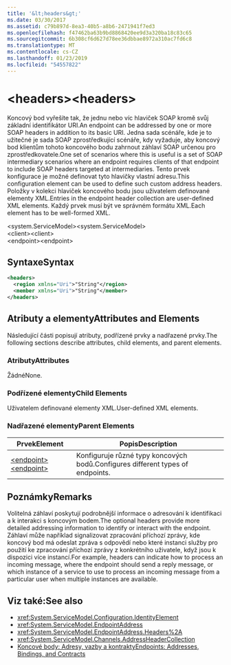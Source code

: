 ```yaml
---
title: '&lt;headers&gt;'
ms.date: 03/30/2017
ms.assetid: c79b897d-8ea3-40b5-a8b6-2471941f7ed3
ms.openlocfilehash: f47462ba63b9bd8868420ee9d3a320ba18c83c65
ms.sourcegitcommit: 6b308cf6d627d78ee36dbbae8972a310ac7fd6c8
ms.translationtype: MT
ms.contentlocale: cs-CZ
ms.lasthandoff: 01/23/2019
ms.locfileid: "54557822"
---
```

# <a name="ltheadersgt"></a><span data-ttu-id="2cf9b-102">&lt;headers&gt;</span><span class="sxs-lookup"><span data-stu-id="2cf9b-102">&lt;headers&gt;</span></span>
<span data-ttu-id="2cf9b-103">Koncový bod vyřešíte tak, že jednu nebo víc hlaviček SOAP kromě svůj základní identifikátor URI.</span><span class="sxs-lookup"><span data-stu-id="2cf9b-103">An endpoint can be addressed by one or more SOAP headers in addition to its basic URI.</span></span> <span data-ttu-id="2cf9b-104">Jedna sada scénáře, kde je to užitečné je sada SOAP zprostředkující scénáře, kdy vyžaduje, aby koncový bod klientům tohoto koncového bodu zahrnout záhlaví SOAP určenou pro zprostředkovatele.</span><span class="sxs-lookup"><span data-stu-id="2cf9b-104">One set of scenarios where this is useful is a set of SOAP intermediary scenarios where an endpoint requires clients of that endpoint to include SOAP headers targeted at intermediaries.</span></span> <span data-ttu-id="2cf9b-105">Tento prvek konfigurace je možné definovat tyto hlavičky vlastní adresu.</span><span class="sxs-lookup"><span data-stu-id="2cf9b-105">This configuration element can be used to define such custom address headers.</span></span> <span data-ttu-id="2cf9b-106">Položky v kolekci hlaviček koncového bodu jsou uživatelem definované elementy XML.</span><span class="sxs-lookup"><span data-stu-id="2cf9b-106">Entries in the endpoint header collection are user-defined XML elements.</span></span> <span data-ttu-id="2cf9b-107">Každý prvek musí být ve správném formátu XML.</span><span class="sxs-lookup"><span data-stu-id="2cf9b-107">Each element has to be well-formed XML.</span></span>  
  
 <span data-ttu-id="2cf9b-108">\<system.ServiceModel></span><span class="sxs-lookup"><span data-stu-id="2cf9b-108">\<system.ServiceModel></span></span>  
<span data-ttu-id="2cf9b-109">\<client></span><span class="sxs-lookup"><span data-stu-id="2cf9b-109">\<client></span></span>  
<span data-ttu-id="2cf9b-110">\<endpoint></span><span class="sxs-lookup"><span data-stu-id="2cf9b-110">\<endpoint></span></span>  
  
## <a name="syntax"></a><span data-ttu-id="2cf9b-111">Syntaxe</span><span class="sxs-lookup"><span data-stu-id="2cf9b-111">Syntax</span></span>  
  
```xml  
<headers>
  <region xmlns="Uri">"String"</region>
  <member xmlns="Uri">"String"</member>
</headers>
```  
  
## <a name="attributes-and-elements"></a><span data-ttu-id="2cf9b-112">Atributy a elementy</span><span class="sxs-lookup"><span data-stu-id="2cf9b-112">Attributes and Elements</span></span>  
 <span data-ttu-id="2cf9b-113">Následující části popisují atributy, podřízené prvky a nadřazené prvky.</span><span class="sxs-lookup"><span data-stu-id="2cf9b-113">The following sections describe attributes, child elements, and parent elements.</span></span>  
  
### <a name="attributes"></a><span data-ttu-id="2cf9b-114">Atributy</span><span class="sxs-lookup"><span data-stu-id="2cf9b-114">Attributes</span></span>  
 <span data-ttu-id="2cf9b-115">Žádné</span><span class="sxs-lookup"><span data-stu-id="2cf9b-115">None.</span></span>  
  
### <a name="child-elements"></a><span data-ttu-id="2cf9b-116">Podřízené elementy</span><span class="sxs-lookup"><span data-stu-id="2cf9b-116">Child Elements</span></span>  
 <span data-ttu-id="2cf9b-117">Uživatelem definované elementy XML.</span><span class="sxs-lookup"><span data-stu-id="2cf9b-117">User-defined XML elements.</span></span>  
  
### <a name="parent-elements"></a><span data-ttu-id="2cf9b-118">Nadřazené elementy</span><span class="sxs-lookup"><span data-stu-id="2cf9b-118">Parent Elements</span></span>  
  
|<span data-ttu-id="2cf9b-119">Prvek</span><span class="sxs-lookup"><span data-stu-id="2cf9b-119">Element</span></span>|<span data-ttu-id="2cf9b-120">Popis</span><span class="sxs-lookup"><span data-stu-id="2cf9b-120">Description</span></span>|  
|-------------|-----------------|  
|[<span data-ttu-id="2cf9b-121">\<endpoint></span><span class="sxs-lookup"><span data-stu-id="2cf9b-121">\<endpoint></span></span>](../../../../../docs/framework/configure-apps/file-schema/wcf/endpoint-of-client.md)|<span data-ttu-id="2cf9b-122">Konfiguruje různé typy koncových bodů.</span><span class="sxs-lookup"><span data-stu-id="2cf9b-122">Configures different types of endpoints.</span></span>|  
  
## <a name="remarks"></a><span data-ttu-id="2cf9b-123">Poznámky</span><span class="sxs-lookup"><span data-stu-id="2cf9b-123">Remarks</span></span>  
 <span data-ttu-id="2cf9b-124">Volitelná záhlaví poskytují podrobnější informace o adresování k identifikaci a k interakci s koncovým bodem.</span><span class="sxs-lookup"><span data-stu-id="2cf9b-124">The optional headers provide more detailed addressing information to identify or interact with the endpoint.</span></span> <span data-ttu-id="2cf9b-125">Záhlaví může například signalizovat zpracování příchozí zprávy, kde koncový bod má odeslat zpráva s odpovědí nebo které instanci služby pro použití ke zpracování příchozí zprávy z konkrétního uživatele, když jsou k dispozici více instancí.</span><span class="sxs-lookup"><span data-stu-id="2cf9b-125">For example, headers can indicate how to process an incoming message, where the endpoint should send a reply message, or which instance of a service to use to process an incoming message from a particular user when multiple instances are available.</span></span>  
  
## <a name="see-also"></a><span data-ttu-id="2cf9b-126">Viz také:</span><span class="sxs-lookup"><span data-stu-id="2cf9b-126">See also</span></span>
- <xref:System.ServiceModel.Configuration.IdentityElement>
- <xref:System.ServiceModel.EndpointAddress>
- <xref:System.ServiceModel.EndpointAddress.Headers%2A>
- <xref:System.ServiceModel.Channels.AddressHeaderCollection>
- [<span data-ttu-id="2cf9b-127">Koncové body: Adresy, vazby a kontrakty</span><span class="sxs-lookup"><span data-stu-id="2cf9b-127">Endpoints: Addresses, Bindings, and Contracts</span></span>](../../../../../docs/framework/wcf/feature-details/endpoints-addresses-bindings-and-contracts.md)
